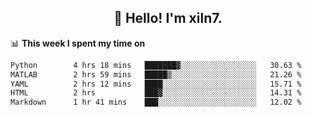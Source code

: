 <h2 align="center">👋 Hello! I'm xiln7.</h2>

📊 **This week I spent my time on**
<!--START_SECTION:waka-->

```txt
Python        4 hrs 18 mins   ███████▓░░░░░░░░░░░░░░░░░   30.63 %
MATLAB        2 hrs 59 mins   █████▒░░░░░░░░░░░░░░░░░░░   21.26 %
YAML          2 hrs 12 mins   ████░░░░░░░░░░░░░░░░░░░░░   15.71 %
HTML          2 hrs           ███▓░░░░░░░░░░░░░░░░░░░░░   14.31 %
Markdown      1 hr 41 mins    ███░░░░░░░░░░░░░░░░░░░░░░   12.02 %
```

<!--END_SECTION:waka-->



